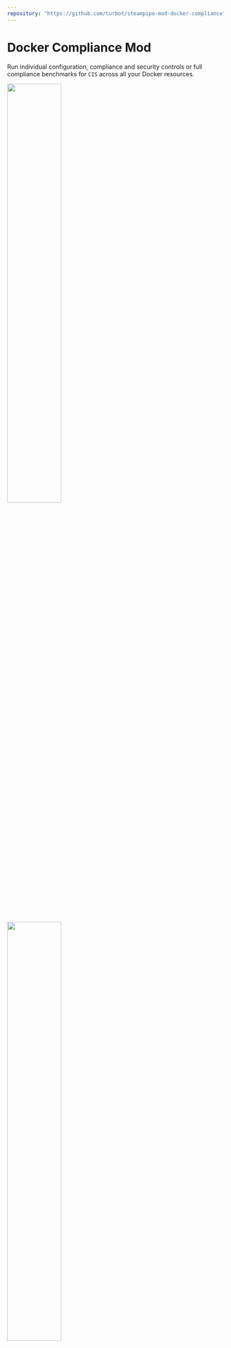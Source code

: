 ```yaml
---
repository: "https://github.com/turbot/steampipe-mod-docker-compliance"
---
```


# Docker Compliance Mod

Run individual configuration, compliance and security controls or full compliance benchmarks for `CIS` across all your Docker resources.

<img src="https://raw.githubusercontent.com/turbot/steampipe-mod-docker-compliance/main/docs/docker_compliance_dashboard.png" width="50%" type="thumbnail"/>
<img src="https://raw.githubusercontent.com/turbot/steampipe-mod-docker-compliance/main/docs/docker_cis_v160_dashboard.png" width="50%" type="thumbnail"/>
<img src="https://raw.githubusercontent.com/turbot/steampipe-mod-docker-compliance/main/docs/docker_cis_v160_console.png" width="50%" type="thumbnail"/>

## References

[CIS Docker Benchmarks](https://www.cisecurity.org) provide a predefined set of compliance and security best-practice checks for Docker resources.

[Steampipe](https://steampipe.io) is an open source CLI to instantly query cloud APIs using SQL.

[Steampipe Mods](https://steampipe.io/docs/reference/mod-resources#mod) are collections of `named queries`, and codified `controls` that can be used to test current configuration of your cloud resources against a desired configuration.

## Documentation

- **[Benchmarks and controls →](https://hub.steampipe.io/mods/turbot/docker_compliance/controls)**
- **[Named queries →](https://hub.steampipe.io/mods/turbot/docker_compliance/queries)**

## Docker & Exec configuration

### Local configuration

Docker is hosted in local macOS or Linux operating system, you can keep the default configuration in respective config files.

```
connection "docker" {
  plugin = "docker"
}
```

```
connection "exec" {
  plugin      = "exec"
}
```

### Remote configuration with encryption

Docker is hosted in remote operating system e.g. Linux, and user is initiating connection from local macOS
More [info](https://docs.docker.com/engine/security/protect-access/#use-tls-https-to-protect-the-docker-daemon-socket) to protect the Docker daemon

`docker.spc`
```
connection "docker" {
  plugin = "docker"
  host        = "tcp://12.345.67.890:2376"
  cert_path   = "<path to the cert and key files>"
  api_version = "1.41"
  tls_verify  = true
}
```
**Note:**
Docker over TLS should run on TCP port 2376.
*api_version* is the Docker API version used on the remote server. You can check this by `docker version` command*

`exec.spc`
```
connection "exec" {
  plugin      = "exec"
  host        = "12.345.67.890"
  user        = "ec2-user"
  protocol    = "ssh"
  private_key = "<path to the server private key.pem file>"
}
```

### Remote configuration without encryption

`docker.spc`
```
connection "docker" {
  plugin = "docker"
  host        = "tcp://12.345.67.890:2375"
}
```
WARNING: If docker configured unencrypted, API is accessible on http://0.0.0.0:2375 without encryption. Access to the remote API is equivalent to root access on the host. Refe to the 'Docker daemon attack surface' section in the documentation for more [information](https://docs.docker.com/go/attack-surface/)

`exec.spc`
```
connection "exec" {
  plugin      = "exec"
  host        = "12.345.67.890"
  user        = "ec2-user"
  protocol    = "ssh"
  private_key = "<path to the server private key.pem file>"
}
```

### Using workspace

You can leverage [workspace](https://steampipe.io/docs/reference/config-files/workspace#workspace) feature of Steampipe to control the Docker compliance execution. You choose to group respective connection info and execute benchmark or controls with [Workspace Arguments](https://steampipe.io/docs/reference/config-files/workspace#workspace-arguments). Simple example provided as below

```
## Docker Compliance
# The following connection must be available in respective config files i.e. docker.spc & exec.spc

# Running Docker compliance in local OS
workspace "docker_cis_local" {
  search_path_prefix = "exec_local,docker_local"
}

# Running Docker compliance in local OS with remote connection
workspace "docker_cis_remote" {
  search_path_prefix = "exec_remote,docker_remote"
}
```

**Executing with --workspace argument**

Run all benchmarks:

```sh
steampipe check all --workspace docker_cis_remote
```

Run a single benchmark:

```sh
steampipe check benchmark.cis_v160_5 --workspace docker_cis_remote
```

Run a specific control:

```sh
steampipe check control.cis_v160_5_1 --workspace docker_cis_remote
```

### Variables

 Docker compliance is not limited to validating its core components such as container, image, network, etc.; it also validates its installed & used filesystem with permissions & ownerships. Steampipe provides integration of the `Exec` plugin to evaluate such controls.

Steampipe provides a variable feature in `mod.sp` to allow the user to change the value for any specific plugin use. You can update the value to only docker if you want to execute only Docker-related controls. The default value is set to both.

```
variable "control_types" {
  type        = list(string)
  description = "Set of two values used to initiate the execution of compliance controls using only specific plugin or both"
  # A list of plugin names to include as execution mode for macOS or Linux based OS
  # Default setting is using both docker & exec
  default = ["docker", "exec"]
}
```

### Operating system compatibility

 File paths in Docker can differ between macOS and Linux due to the underlying architecture and file system differences between the two operating systems. There are some key differences in `Filesystem & path` , `Volume mounting` , `Permissions` , `Case sensitivity` etc. Due to some of these differences, some of the controls are skipped when executed in local macOS.

## Getting started

### Installation

Download and install Steampipe (https://steampipe.io/downloads). Or use Brew:

```sh
brew tap turbot/tap
brew install steampipe
```

Install the Docker & Exec plugins with [Steampipe](https://steampipe.io):

```sh
steampipe plugin install docker
steampipe plugin install exec
```

Clone:

```sh
git clone https://github.com/turbot/steampipe-mod-docker-compliance.git
```

### Usage

Start your dashboard server to get started:

```sh
steampipe dashboard
```

By default, the dashboard interface will then be launched in a new browser
window at http://localhost:9194. From here, you can run benchmarks by
selecting one or searching for a specific one.

Instead of running benchmarks in a dashboard, you can also run them within your
terminal with the `steampipe check` command:

Run all benchmarks:

```sh
steampipe check all
```

Run a single benchmark:

```sh
steampipe check benchmark.cis_v160_5
```

Run a specific control:

```sh
steampipe check control.cis_v160_5_1
```

Different output formats are also available, for more information please see
[Output Formats](https://steampipe.io/docs/reference/cli/check#output-formats).

### Credentials

This mod uses the credentials configured in the [Steampipe Docker plugin](https://hub.steampipe.io/plugins/turbot/docker).

### Configuration

No extra configuration is required.

## Contributing

If you have an idea for additional compliance controls, or just want to help maintain and extend this mod ([or others](https://github.com/topics/steampipe-mod)) we would love you to join the community and start contributing. (Even if you just want to help with the docs.)

- **[Join #steampipe on Slack →](https://turbot.com/community/join)** and hang out with other Mod developers.

Please see the [contribution guidelines](https://github.com/turbot/steampipe/blob/main/CONTRIBUTING.md) and our [code of conduct](https://github.com/turbot/steampipe/blob/main/CODE_OF_CONDUCT.md). All contributions are subject to the [Apache 2.0 open source license](https://github.com/turbot/steampipe-mod-docker-compliance/blob/main/LICENSE).

Want to help but not sure where to start? Pick up one of the `help wanted` issues:

- [Steampipe](https://github.com/turbot/steampipe/labels/help%20wanted)
- [Docker Compliance Mod](https://github.com/turbot/steampipe-mod-docker-compliance/labels/help%20wanted)
